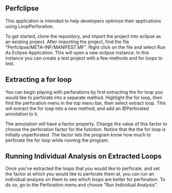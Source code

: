 Perfclipse
-----

This application is intended to help developers optimize their applications using LoopPerforation. 

To get started, clone the repository, and import the project into eclipse as an existing project. After importing the project, find the file "Perfclipse/META-INF/MANIFEST.MF". Right click on the file and select Run As Eclipse Application. This will open a new eclipse instance. In this instance you can create a test project with a few methods and for loops to test. 

Extracting a for loop
-----

You can begin playing with perforations by first extracting the for loop you would like to perforate into a separate method. Highlight the for loop, then find the perforation menu in the top menu bar, then select extract loop. This will extract the for loop into a new method, and add an @Perforated annotation to it. 

The annotation will have a factor property. Change the value of this factor to choose the perforation factor for the function. Notice that the the for loop is initially unperforated. The factor lets the program know how much to perforate the for loop while running the program.

Running Individual Analysis on Extracted Loops
-----

Once you've extracted the loops that you would like to perforate, and set the factor at which you would like to perforate them at, you can run an individual analysis on them to see which loops are better for perforation. To do so, go to the Perforation menu and choose "Run Individual Analysis".  
